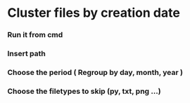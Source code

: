 # Cluster files by creation date 

### Run it from cmd
### Insert path
### Choose the period ( Regroup by day, month, year )
### Choose the filetypes to skip (py, txt, png ...) 
